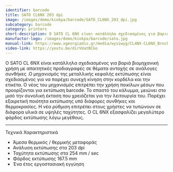 ```yaml
---
identifier: barcode
title: SATO CL6NX 203 dpi
image: /images/demo/kiokpa/barcode/SATO_CL6NX_203_dpi.jpg
subcategory: barcode
category: printers
short-description: Ο SATO CL 6NX είναι κατάλληλα σχεδιασμένος για βαριά βιομηχανική χρήση με απαιτητικές προδιαγραφές σε θέματα αντοχής σε ανάλογες συνθήκες.
manufactor-logo: /images/demo/kiokpa/barcode/sato.jpg
manual-link: https://www.xgeorgiadis.gr/media/wysiwyg/CL4NX-CL6NX_Brochure_1_1.pdf
video-link: https://youtu.be/dirVUatBCGo
---
```




Ο SATO CL 6NX είναι κατάλληλα σχεδιασμένος για βαριά βιομηχανική χρήση με απαιτητικές προδιαγραφές σε θέματα αντοχής σε ανάλογες συνθήκες .Ο μηχανισμός της μεταλλικής κεφαλής εκτύπωσης είναι σχεδιασμένος για να παρέχει συνεχή κίνηση στην κορδέλα και την ετικέτα. Ο νέος του μηχανισμός επιτρέπει την χρήση ποικίλων μέσων που προορίζονται για εκτύπωση barcode. Το σπαστό του κάλυμμα, μειώνει στο μισό την συνολική έκταση που χρειάζεται για την λειτουργία του. Παρέχει εξαιρετική ποιότητα εκτύπωσης υπό διάφορες συνθήκες και θερμοκρασίες. Η νέα ρύθμιση επιτρέπει στους χρήστες να τυπώνουν σε διάφορα υλικά σε υψηλές ταχύτητες. Ο CL 6NX εξασφαλίζει μεγαλύτερο φάρδος εκτύπωσης λόγω μεγέθους.

---




Τεχνικά Χαρακτηριστικά

*    Άμεσα θερμικός / θερμικής μεταφοράς
*    Ανάλυση εκτύπωσης στα 203 dpi
*    Ταχύτητα εκτύπωσης στα 254 mm / sec
*    Φάρδος εκτύπωσης 167.5 mm
*    Ένα έτος εργοστασιακή εγγύηση


